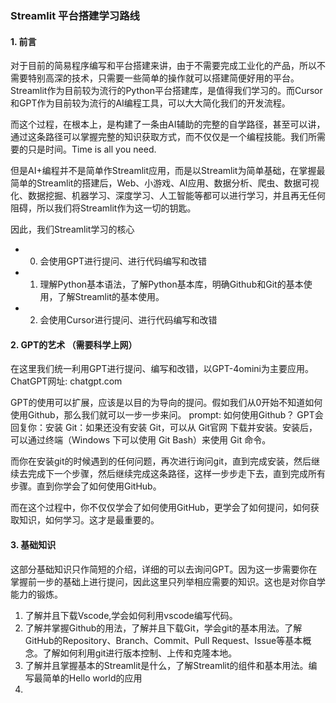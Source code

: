 ### Streamlit 平台搭建学习路线

#### 1. 前言
对于目前的简易程序编写和平台搭建来讲，由于不需要完成工业化的产品，所以不需要特别高深的技术，只需要一些简单的操作就可以搭建简便好用的平台。Streamlit作为目前较为流行的Python平台搭建库，是值得我们学习的。而Cursor和GPT作为目前较为流行的AI编程工具，可以大大简化我们的开发流程。

而这个过程，在根本上，是构建了一条由AI辅助的完整的自学路径，甚至可以讲，通过这条路径可以掌握完整的知识获取方式，而不仅仅是一个编程技能。我们所需要的只是时间。Time is all you need.

但是AI+编程并不是简单作Streamlit应用，而是以Streamlit为简单基础，在掌握最简单的Streamlit的搭建后，Web、小游戏、AI应用、数据分析、爬虫、数据可视化、数据挖掘、机器学习、深度学习、人工智能等都可以进行学习，并且再无任何阻碍，所以我们将Streamlit作为这一切的钥匙。

因此，我们Streamlit学习的核心
- 0. 会使用GPT进行提问、进行代码编写和改错
- 1. 理解Python基本语法，了解Python基本库，明确Github和Git的基本使用，了解Streamlit的基本使用。
- 2. 会使用Cursor进行提问、进行代码编写和改错

#### 2. GPT的艺术 （需要科学上网）
在这里我们统一利用GPT进行提问、编写和改错，以GPT-4omini为主要应用。
ChatGPT网址: chatgpt.com

GPT的使用可以扩展，应该是以目的为导向的提问。假如我们从0开始不知道如何使用Github，那么我们就可以一步一步来问。
prompt: 如何使用Github？
GPT会回复你：安装 Git：如果还没有安装 Git，可以从 Git官网 下载并安装。安装后，可以通过终端（Windows 下可以使用 Git Bash）来使用 Git 命令。

而你在安装git的时候遇到的任何问题，再次进行询问git，直到完成安装，然后继续去完成下一个步骤，然后继续完成这条路径，这样一步步走下去，直到完成所有步骤。直到你学会了如何使用GitHub。

而在这个过程中，你不仅仅学会了如何使用GitHub，更学会了如何提问，如何获取知识，如何学习。这才是最重要的。

#### 3. 基础知识
这部分基础知识只作简短的介绍，详细的可以去询问GPT。因为这一步需要你在掌握前一步的基础上进行提问，因此这里只列举相应需要的知识。这也是对你自学能力的锻炼。

1. 了解并且下载Vscode,学会如何利用vscode编写代码。
2. 了解并掌握Github的用法，了解并且下载Git，学会git的基本用法。了解GitHub的Repository、Branch、Commit、Pull Request、Issue等基本概念。了解如何利用git进行版本控制、上传和克隆本地。
3. 了解并且掌握基本的Streamlit是什么，了解Streamlit的组件和基本用法。编写最简单的Hello world的应用
4. 
